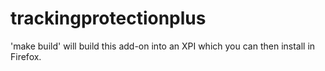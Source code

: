 trackingprotectionplus
======================

'make build' will build this add-on into an XPI
which you can then install in Firefox.
